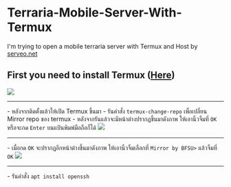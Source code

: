 # Terraria-Mobile-Server-With-Termux
I'm trying to open a mobile terraria server with Termux and Host by <a href="serveo.net">serveo.net</a>
## First you need to install Termux (<a href="https://play.google.com/store/apps/details?id=com.termux&hl=th&gl=US">Here</a>)
<img src="https://i.imgur.com/He8a0X2.png">
<hr>
- หลังจากติดตั้งแล้วให้เปิด Termux ขึ้นมา
- รันคำสั่ง <code>termux-change-repo</code> เพื่อเปลี่ยน Mirror repo ของ termux
- หลังจากรันแล้วจะมีหน้าต่างปรากฏขึ้นมาดังภาพ ให้เอานิ้วจิ้มที่ <code>OK</code> หรือจะกด <code>Enter</code> บนแป้นพิมพ์มือถือก็ได้
<img src="https://i.imgur.com/xmLradd.png">
<hr>
- เมื่อกด <code>OK</code> จะปรากฎอีกหน้าต่างขึ้นมาดังภาพ ให้เอานิ้วจิ้มเลือกที่ <code>Mirror by BFSU></code> แล้วจิ้มที่ <code>OK</code>
<img src="https://i.imgur.com/Awcz4ay.png">
<hr>
- รันคำสั่ง 
<code>apt install openssh</code>
